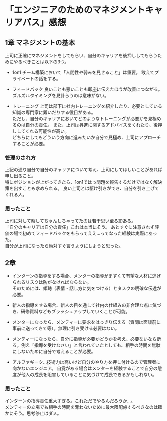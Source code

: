 # 「エンジニアのためのマネジメントキャリアパス」感想
## 1章 マネジメントの基本
上司に正確にマネジメントをしてもらい、自分のキャリアを後押ししてもらうためにやるべきことは以下の3つ。
- 1on1
チーム構築において「人間性や弱みを見せること」は重要。
敢えてプライベートの話をする。

- フィードバック
良いことも悪いことも即座に伝えたほうが改善につながる。  
ズルズルタイミングを見計らうのは意味がない。

- トレーニング
上司は部下に社内トレーニングを紹介したり、必要としている知識の専門家に繋いだりする役目がある。  
ただし、自分のキャリアにおいてどのようなトレーニングが必要かを見極めるのは自分の責任。
また、上司は昇進に関するアドバイスをくれたり、後押ししてくれる可能性が高い。  
どちらにしてもどういう方向に進みたいか自分で見極め、上司にアプローチすることが必要。

### 管理のされ方
上記の通り自分で自分のキャリアについて考え、上司にしてほしいことがあれば申し出ること。  
特にポジションが上がってきたら、1on1ではっ問題を報告するだけではなく解決策を出すことも求められる。
良い上司とは駆け引きができ、自分を引き上げてくれる人。

### 思ったこと
上司に対して察してちゃんしちゃってたのは若干思い至る節ある。  
「自分のキャリアは自分の責任」これは本当にそう。
あとすぐに注意されず評価の場で初めてフィードバックをもらってええ...ってなった経験は実際にあった。  
自分が上司になったら絶対すぐ言うようにしようと思った。

## 2章 
- インターンの指導をする場合、メンターの指導がまずくて有望な人材に逃げられるリスクは防がなければならない。    
そのためには、傾聴（表情・話し方に気をつける）とタスクの明確な伝達が必要。

- 新人の指導をする場合、新人の目を通して社内の仕組みの非合理な点に気づき、研修資料などもブラッシュアップしていくことが可能。

- メンターになったら、メンティーに要求をはっきり伝える（質問は面談前に事前に送ってきて等）。無理に引き受ける必要はない。

- メンティーになったら、自分に指導が必要かどうかを考え、必要ないなら断る。例え「指導を受けなさい」と言われていたとしても、相手の時間を無駄にしないために自分で考えることが必要。

- アルファギーク...技術力は高いけど自分のやり方を押し付けるので管理者に向かないエンジニア。
自覚がある場合はメンターを経験することで自分の態度が他人の成長を阻害していることに気づけて成長できるかもしれない。

### 思ったこと
インターンの指導責任重大すぎる。これただでやるんだろうか...。  
メンティーの立場でも相手の時間を奪わないために最大限配慮するべきなのは確かにそう。思考停止はダメ。